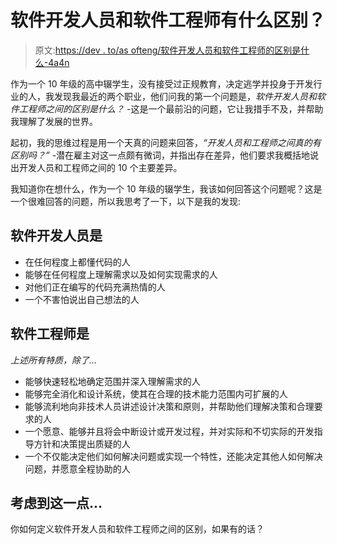 # 软件开发人员和软件工程师有什么区别？

> 原文:[https://dev . to/as ofteng/软件开发人员和软件工程师的区别是什么-4a4n](https://dev.to/asofteng/whats-the-difference-between-a-software-developer-and-software-engineer-4a4n)

作为一个 10 年级的高中辍学生，没有接受过正规教育，决定逃学并投身于开发行业的人，我发现我最近的两个职业，他们问我的第一个问题是，*软件开发人员和软件工程师之间的区别是什么？* -这是一个最前沿的问题，它让我措手不及，并帮助我理解了发展的世界。

起初，我的思维过程是用一个天真的问题来回答，*“开发人员和工程师之间真的有区别吗？”* -潜在雇主对这一点颇有微词，并指出存在差异，他们要求我概括地说出开发人员和工程师之间的 10 个主要差异。

我知道你在想什么，作为一个 10 年级的辍学生，我该如何回答这个问题呢？这是一个很难回答的问题，所以我思考了一下，以下是我的发现:

## 软件开发人员是

*   在任何程度上都懂代码的人
*   能够在任何程度上理解需求以及如何实现需求的人
*   对他们正在编写的代码充满热情的人
*   一个不害怕说出自己想法的人

## 软件工程师是

*上述所有特质，除了...*

*   能够快速轻松地确定范围并深入理解需求的人
*   能够完全消化和设计系统，使其在合理的技术能力范围内可扩展的人
*   能够流利地向非技术人员讲述设计决策和原则，并帮助他们理解决策和合理要求的人
*   一个愿意、能够并且将会中断设计或开发过程，并对实际和不切实际的开发指导方针和决策提出质疑的人
*   一个不仅能决定他们如何解决问题或实现一个特性，还能决定其他人如何解决问题，并愿意全程协助的人

## 考虑到这一点...

你如何定义软件开发人员和软件工程师之间的区别，如果有的话？